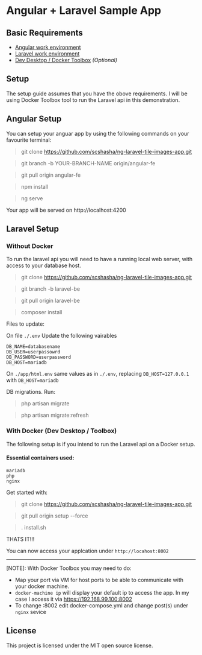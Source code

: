 # Angular + Laravel Sample App

## Basic Requirements

* [Angular work environment](https://angular.io/guide/setup-local)
* [Laravel work environment](https://laravel.com/docs/7.x)
* [Dev Desktop / Docker Toolbox](https://www.docker.com/products/docker-desktop) *(Optional)*

## Setup

The setup guide assumes that you have the obove requirements. I will be using Docker Toolbox tool to run the Laravel api in this demonstration.

## Angular Setup

You can setup your anguar app by using the following commands on your favourite terminal:

> git clone https://github.com/scshasha/ng-laravel-tile-images-app.git

> git branch -b YOUR-BRANCH-NAME origin/angular-fe

> git pull origin angular-fe

> npm install

> ng serve

Your app will be served on http://localhost:4200



## Laravel Setup 

### Without Docker
To run the laravel api you will need to have a running local web server, with access to your database host.

>git clone https://github.com/scshasha/ng-laravel-tile-images-app.git

> git branch -b laravel-be

> git pull origin laravel-be

> composer install


Files to update:

On file `./.env` Update the following vairables

```
DB_NAME=databasename
DB_USER=userpassowrd
DB_PASSWORD=userpassword
DB_HOST=mariadb
```


On `./app/html.env` same values as in `./.env`, replacing `DB_HOST=127.0.0.1` with `DB_HOST=mariadb`

DB migrations. Run:
> php artisan migrate

> php artisan migrate:refresh


### With Docker (Dev Desktop / Toolbox)
The following setup is if you intend to run the Laravel api on a Docker setup.

#### Essential containers used:
```
mariadb
php
nginx
```

Get started with:

> git clone https://github.com/scshasha/ng-laravel-tile-images-app.git

> git pull origin setup --force

> . install.sh


THATS IT!!! 

You can now access your applcation under `http://locahost:8002`

___
[NOTE]: With Docker Toolbox you may need to do:

* Map your port via VM for host ports to be able to communicate with your docker machine.
* `docker-machine ip` will display your default ip to access the app. In my case I access it via https://192.168.99.100:8002
* To change :8002 edit docker-compose.yml and change post(s) under `nginx` sevice

## License

This project is licensed under the MIT open source license.

